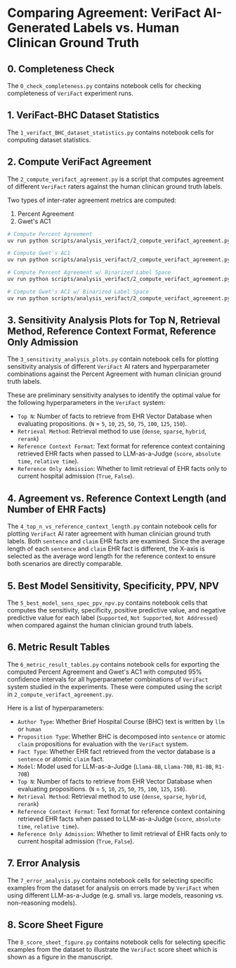 # Comparing Agreement: VeriFact AI-Generated Labels vs. Human Clinican Ground Truth

## 0. Completeness Check

The `0_check_completeness.py` contains notebook cells for checking completeness of `VeriFact` experiment runs.

## 1. VeriFact-BHC Dataset Statistics

The `1_verifact_BHC_dataset_statistics.py` contains notebook cells for computing dataset statistics.

## 2. Compute VeriFact Agreement

The `2_compute_verifact_agreement.py` is a script that computes agreement of different `VeriFact` raters against the human clinican ground truth labels.

Two types of inter-rater agreement metrics are computed:

1. Percent Agreement
2. Gwet's AC1

```sh
# Compute Percent Agreement
uv run python scripts/analysis_verifact/2_compute_verifact_agreement.py --run-name="VeriFact_PercentAgreement" --metric=percent_agreement --workers=20 --num-parallel-raters=4 --bootstrap-iterations=1000

# Compute Gwet's AC1
uv run python scripts/analysis_verifact/2_compute_verifact_agreement.py --run-name="VeriFact_GwetAC1" --metric=gwet --workers=20 --num-parallel-raters=4 --bootstrap-iterations=1000

# Compute Percent Agreement w/ Binarized Label Space
uv run python scripts/analysis_verifact/2_compute_verifact_agreement.py --run-name="VeriFact_PercentAgreement" --metric=percent_agreement --workers=20 --num-parallel-raters=4 --bootstrap-iterations=1000 --binarize-labels

# Compute Gwet's AC1 w/ Binarized Label Space
uv run python scripts/analysis_verifact/2_compute_verifact_agreement.py --run-name="VeriFact_GwetAC1" --metric=gwet --workers=20 --num-parallel-raters=4 --bootstrap-iterations=1000 --binarize-labels
```

## 3. Sensitivity Analysis Plots for Top N, Retrieval Method, Reference Context Format, Reference Only Admission

The `3_sensitivity_analysis_plots.py` contain notebook cells for plotting sensitivity analysis of different `VeriFact` AI raters and hyperparameter combinations against the Percent Agreement with human clinician ground truth labels.

These are preliminary sensitivity analyses to identify the optimal value for the following hyperparameters in the `VeriFact` system:

* `Top N`: Number of facts to retrieve from EHR Vector Database when evaluating propositions. (`N` = `5`, `10`, `25`, `50`, `75`, `100`, `125`, `150`).
* `Retrieval Method`: Retrieval method to use (`dense`, `sparse`, `hybrid`, `rerank`)
* `Reference Context Format`: Text format for reference context containing retrieved EHR facts when passed to LLM-as-a-Judge (`score`, `absolute time`, `relative time`).
* `Reference Only Admission`: Whether to limit retrieval of EHR facts only to current hospital admission (`True`, `False`).

## 4. Agreement vs. Reference Context Length (and Number of EHR Facts)

The `4_top_n_vs_reference_context_length.py` contain notebook cells for plotting `VeriFact` AI rater agreement with human clinician ground truth labels. Both `sentence` and `claim` EHR facts are examined. Since the average length of each `sentence` and `claim` EHR fact is different, the X-axis is selected as the average word length for the reference context to ensure both scenarios are directly comparable.

## 5. Best Model Sensitivity, Specificity, PPV, NPV

The `5_best_model_sens_spec_ppv_npv.py` contains notebook cells that computes the sensitivity, specificity, positive predictive value, and negative predictive value for each label (`Supported`, `Not Supported`, `Not Addressed`) when compared against the human clinician ground truth labels.

## 6. Metric Result Tables

The `6_metric_result_tables.py` contains notebook cells for exporting the computed Percent Agreement and Gwet's AC1 with computed 95% confidence intervals for all hyperparameter combinations of `VeriFact` system studied in the experiments. These were computed using the script in `2_compute_verifact_agreement.py`.

Here is a list of hyperparameters:

* `Author Type`: Whether Brief Hospital Course (BHC) text is written by `llm` or `human`
* `Proposition Type`: Whether BHC is decomposed into `sentence` or atomic `claim` propositions for evaluation with the `VeriFact` system.
* `Fact Type`: Whether EHR fact retrieved from the vector database is a `sentence` or atomic `claim` fact.
* `Model`: Model used for LLM-as-a-Judge (`Llama-8B`, `Llama-70B`, `R1-8B`, `R1-70B`)
* `Top N`: Number of facts to retrieve from EHR Vector Database when evaluating propositions. (`N` = `5`, `10`, `25`, `50`, `75`, `100`, `125`, `150`).
* `Retrieval Method`: Retrieval method to use (`dense`, `sparse`, `hybrid`, `rerank`)
* `Reference Context Format`: Text format for reference context containing retrieved EHR facts when passed to LLM-as-a-Judge (`score`, `absolute time`, `relative time`).
* `Reference Only Admission`: Whether to limit retrieval of EHR facts only to current hospital admission (`True`, `False`).

## 7. Error Analysis

The `7_error_analysis.py` contains notebook cells for selecting specific examples from the dataset for analysis on errors made by `VeriFact` when using different LLM-as-a-Judge (e.g. small vs. large models, reasoning vs. non-reasoning models).

## 8. Score Sheet Figure

The `8_score_sheet_figure.py` contains notebook cells for selecting specific examples from the dataset to illustrate the `VeriFact` score sheet which is shown as a figure in the manuscript.
